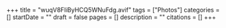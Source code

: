 +++
title = "wuqV8FIiByHCQ5WNuFdg.avif"
tags = ["Photos"]
categories = []
startDate = ""
draft = false
pages = []
description = ""
citations = []
+++

